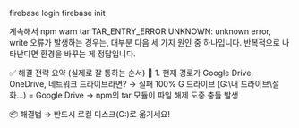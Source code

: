 firebase login
firebase init

계속해서 npm warn tar TAR_ENTRY_ERROR UNKNOWN: unknown error, write 오류가 발생하는 경우는,
대부분 다음 세 가지 원인 중 하나입니다. 반복적으로 나타난다면 환경을 바꾸는 게 정답입니다.

✅ 해결 전략 요약 (실제로 잘 통하는 순서)
🔴 1. 현재 경로가 Google Drive, OneDrive, 네트워크 드라이브라면? → 실패 100%
G 드라이브 (G:\내 드라이브\설화\...) = Google Drive
→ npm의 tar 모듈이 파일 해제 도중 충돌 발생

📦 해결법 → 반드시 로컬 디스크(C:)로 옮기세요!
